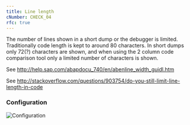 ```yaml
---
title: Line length
cNumber: CHECK_04
rfc: true
---
```


The number of lines shown in a short dump or the debugger is limited. Traditionally code length is kept to around 80 characters. In short dumps only 72(?) characters are shown, and when using the 2 column code comparison tool only a limited number of characters is shown.

See http://help.sap.com/abapdocu_740/en/abenline_width_guidl.htm

See http://stackoverflow.com/questions/903754/do-you-still-limit-line-length-in-code

### Configuration
![Configuration](/img/04_conf.png)
